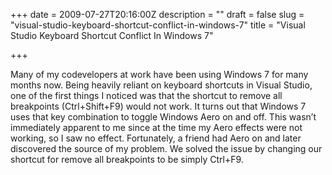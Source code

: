 +++
date = 2009-07-27T20:16:00Z
description = ""
draft = false
slug = "visual-studio-keyboard-shortcut-conflict-in-windows-7"
title = "Visual Studio Keyboard Shortcut Conflict In Windows 7"

+++


Many of my codevelopers at work have been using Windows 7 for many months now. Being heavily reliant on keyboard shortcuts in Visual Studio, one of the first things I noticed was that the shortcut to remove all breakpoints (Ctrl+Shift+F9) would not work. It turns out that Windows 7 uses that key combination to toggle Windows Aero on and off. This wasn’t immediately apparent to me since at the time my Aero effects were not working, so I saw no effect. Fortunately, a friend had Aero on and later discovered the source of my problem. We solved the issue by changing our shortcut for remove all breakpoints to be simply Ctrl+F9.

